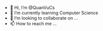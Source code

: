 - 👋 Hi, I’m @QuanVuCs
- 🌱 I’m currently learning Computer Science
- 💞️ I’m looking to collaborate on ...
- 📫 How to reach me ...

<!---
QuanVuCs/QuanVuCs is a ✨ special ✨ repository because its `README.md` (this file) appears on your GitHub profile.
You can click the Preview link to take a look at your changes.
--->
